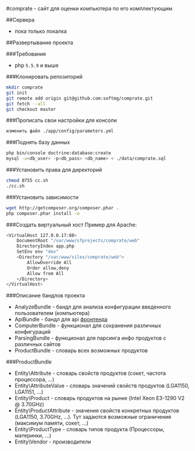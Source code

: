 #comprate - сайт для оценки компьютера по его комплектующим

##Сервера
* пока только локалка

##Развертывание проекта

###Требования
* php `5.5.9` и выше

###Клонировать репозиторий
```bash
mkdir comprate
git init
git remote add origin git@github.com:softmg/comprate.git
git fetch --all
git checkout master
```

###Прописать свои настройки для консоли
```bash
изменить файл ./app/config/parameters.yml
```

###Поднять базу данных
```bash
php bin/console doctrine:database:create
mysql -u<db_user> -p<db_pass> <db_name> < ./data/comprate.sql
```

###Установить права для директорий
```bash
chmod 0755 cc.sh
./cc.sh
```

###Установить зависимости
```bash
wget http://getcomposer.org/composer.phar .
php composer.phar install -o
```

###Создать виртуальный хост
Пример для Apache:
```bash
<VirtualHost 127.0.0.17:80>
    DocumentRoot "/var/www/sfprojects/comprate/web"
    DirectoryIndex app.php
    SetEnv env "dev"
    <Directory "/var/www/silex/comprate/web">
        AllowOverride All
        Order allow,deny
        Allow from All
    </Directory>
</VirtualHost>
```

###Описание бандлов проекта
* AnalyzeBundle - бандл для анализа конфигурации введенного пользователем (компьютера)
* ApiBundle - бандл для api [фронтенда](https://github.com/softmg/comprate-frontend)
* ComputerBundle - функционал для сохранения различных конфигураций
* ParsingBundle - функционал для парсинга инфо продуктов с различных сайтов
* ProductBundle - словарь всех возможных продуктов

###ProductBundle
* Entity\Attribute - словарь свойств продуктов (сокет, частота процессора, ...)
* Entity\AttributeValue - словарь значений свойств продуктов (LGA1150, LGA1151, ...) 
* Entity\Product - словарь продуктов на рынке (Intel Xeon E3-1290 V2 @ 3.70GHz) 
* Entity\ProductAttribute - значения свойств конкретных продуктов (LGA1150, 3.70GHz, ...). Тут задаются возможные ограничения (максимум памяти, сокет, ...)
* Entity\ProductType - словарь типов продукта (Процессоры, материнки, ...)
* Entity\Vendor - производители